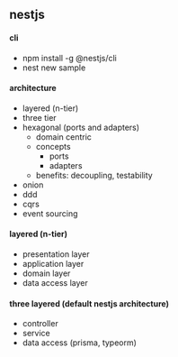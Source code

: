 ## nestjs

#### cli
- npm install -g @nestjs/cli
- nest new sample

#### architecture
- layered (n-tier)
- three tier
- hexagonal (ports and adapters)
  - domain centric
  - concepts
    - ports   
    - adapters
  - benefits: decoupling, testability 
- onion
- ddd
- cqrs
- event sourcing

#### layered (n-tier)
- presentation layer
- application layer
- domain layer
- data access layer

#### three layered (default nestjs architecture)
- controller
- service
- data access (prisma, typeorm) 
